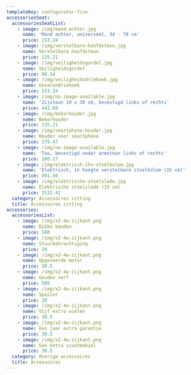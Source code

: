 ```yaml
---
templateKey: configurator-five
accessoriesSeat:
  accessoriesSeatList:
    - image: /img/mand-achter.jpg
      name: 'Mand achter, universeel, 34 - 70 cm'
      price: 153.24
    - image: /img/verstelbare-hoofdsteun.jpg
      name: Verstelbare hoofdsteun
      price: 135.21
    - image: /img/veiligheidsgordel.jpg
      name: Veiligheidsgordel
      price: 90.14
    - image: /img/veiligheidsdriehoek.jpg
      name: Gevarendriehoek
      price: 153.24
    - image: /img/no-image-available.jpg
      name: 'Zijsteun 10 x 30 cm, bevestigd links of rechts'
      price: 442.69
    - image: /img/bekerhouder.jpg
      name: Bekerhouder
      price: 135.21
    - image: /img/smartphone-houder.jpg
      name: Houder voor smartphone
      price: 279.47
    - image: /img/no-image-available.jpg
      name: 'Tas, bevestigd onder armsteun links of rechts'
      price: 108.17
    - image: /img/elektrisch-ihv-stoelkolom.jpg
      name: 'Elektrisch, in hoogte verstelbare stoelkolom (15 cm)'
      price: 991.56
    - image: /img/elektrische-stoelslede.jpg
      name: Elektrische stoelslede (15 cm)
      price: 1532.42
  category: Accessoires zitting
  title: Accessoires zitting
accessories:
  accessoriesList:
    - image: /img/x2-4w-zijkant.png
      name: Dikke banden
      price: 500
    - image: /img/x2-4w-zijkant.png
      name: Stuurbekrachtiging
      price: 20
    - image: /img/x2-4w-zijkant.png
      name: Opgevoerde motor
      price: 30.5
    - image: /img/x2-4w-zijkant.png
      name: Gouden verf
      price: 500
    - image: /img/x2-4w-zijkant.png
      name: Spoiler
      price: 20
    - image: /img/x2-4w-zijkant.png
      name: Vijf extra wielen
      price: 30.5
    - image: /img/x2-4w-zijkant.png
      name: Een jaar extra garantie
      price: 30.5
    - image: /img/x2-4w-zijkant.png
      name: Een extra scootmobiel
      price: 30.5
  category: Overige accessoires
  title: Accessoires
---
```


